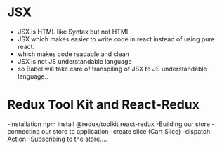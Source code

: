 










# JSX
- JSX is HTML like Syntax but not HTMl
- JSX which makes easier to write code in react instead of using pure react.
- which makes code readable and clean
- JSX is not JS understandable language
- so Babel will take care of transpiling of JSX to JS understandable language..













# Redux Tool Kit and React-Redux

-installation npm install @redux/toolkit react-redux
-Building our store
-connecting our store to application
-create slice (Cart Slice)
-dispatch Action
-Subscribing to the store....
